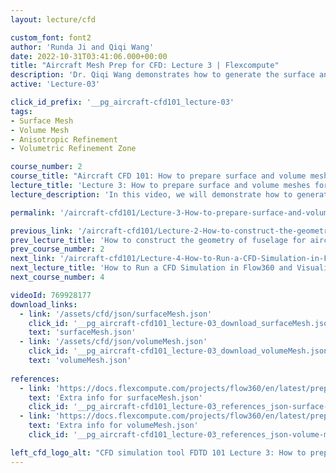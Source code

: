 ```yaml
---
layout: lecture/cfd

custom_font: font2
author: 'Runda Ji and Qiqi Wang'
date: 2022-10-31T03:41:06.000+00:00
title: "Aircraft Mesh Prep for CFD: Lecture 3 | Flexcompute"
description: 'Dr. Qiqi Wang demonstrates how to generate the surface and volume meshes using the automated meshing workflow.'
active: 'Lecture-03'

click_id_prefix: '__pg_aircraft-cfd101_lecture-03'
tags:
- Surface Mesh
- Volume Mesh
- Anisotropic Refinement
- Volumetric Refinement Zone

course_number: 2
course_title: "Aircraft CFD 101: How to prepare surface and volume meshes for aircraft CFD simulation"
lecture_title: 'Lecture 3: How to prepare surface and volume meshes for aircraft CFD simulation'
lecture_description: 'In this video, we will demonstrate how to generate the surface and volume meshes using the automated meshing workflow. When creating the surface mesh, anisotropic cells will be generated near the leading edge and trailing edges which were labeled in ESP. Once the surface mesh is generated, we will further grow a volume mesh from the surface mesh. A mesh refinement box will be added to the volume mesh to better capture the nearfield flow field.'

permalink: '/aircraft-cfd101/Lecture-3-How-to-prepare-surface-and-volume-meshes-for-aircraft-CFD-simulation/'

previous_link: '/aircraft-cfd101/Lecture-2-How-to-construct-the-geometry-of-fuselage-for-aircraft-CFD-simulation/'
prev_lecture_title: 'How to construct the geometry of fuselage for aircraft CFD simulation'
prev_course_number: 2
next_link: '/aircraft-cfd101/Lecture-4-How-to-Run-a-CFD-Simulation-in-Flow360-and-Visualize-the-Results/'
next_lecture_title: 'How to Run a CFD Simulation in Flow360 and Visualize the Results'
next_course_number: 4

videoId: 769928177
download_links:
  - link: '/assets/cfd/json/surfaceMesh.json'
    click_id: '__pg_aircraft-cfd101_lecture-03_download_surfaceMesh.json_link'
    text: 'surfaceMesh.json'
  - link: '/assets/cfd/json/volumeMesh.json'
    click_id: '__pg_aircraft-cfd101_lecture-03_download_volumeMesh.json_link'
    text: 'volumeMesh.json'
    
references:
  - link: 'https://docs.flexcompute.com/projects/flow360/en/latest/preprocessing/automatedMeshing/automatedMeshing.html#json-surface-mesher'
    text: 'Extra info for surfaceMesh.json'
    click_id: '__pg_aircraft-cfd101_lecture-03_references_json-surface-mesher_link'
  - link: 'https://docs.flexcompute.com/projects/flow360/en/latest/preprocessing/automatedMeshing/automatedMeshing.html#json-volume-mesher'
    text: 'Extra info for volumeMesh.json'
    click_id: '__pg_aircraft-cfd101_lecture-03_references_json-volume-mesher_link'

left_cfd_logo_alt: "CFD simulation tool FDTD 101 Lecture 3: How to prepare surface and volume meshes for aircraft CFD simulation"
---
```

